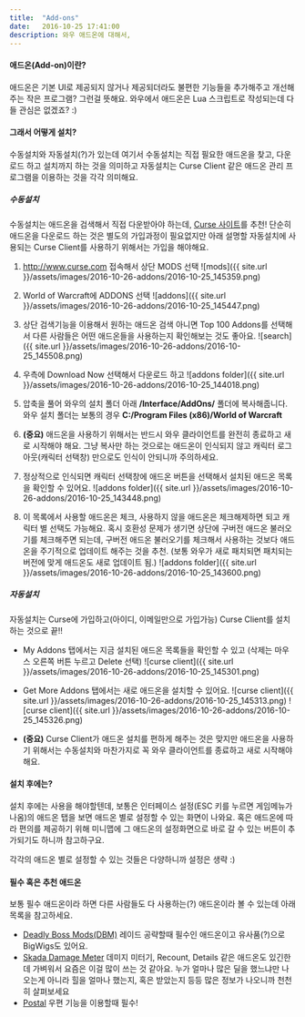 ```yaml
---
title:  "Add-ons"
date:   2016-10-25 17:41:00
description: 와우 애드온에 대해서,
---
```


#### 애드온(Add-on)이란?
애드온은 기본 UI로 제공되지 않거나 제공되더라도 불편한 기능들을 추가해주고 개선해 주는 작은 프로그램? 그런걸 뜻해요.
와우에서 애드온은 Lua 스크립트로 작성되는데 다들 관심은 없겠죠? :)


#### 그래서 어떻게 설치?
수동설치와 자동설치(?)가 있는데 여기서 수동설치는 직접 필요한 애드온을 찾고, 다운로드 하고 설치까지 하는 것을 의미하고
자동설치는 Curse Client 같은 애드온 관리 프로그램을 이용하는 것을 각각 의미해요.

##### 수동설치
수동설치는 애드온을 검색해서 직접 다운받아야 하는데, [Curse 사이트](http://www.curse.com)를 추천!
단순히 애드온을 다운로드 하는 것은 별도의 가입과정이 필요없지만 아래 설명할 자동설치에 사용되는
Curse Client를 사용하기 위해서는 가입을 해야해요.

1. <http://www.curse.com> 접속해서 상단 MODS 선택
  ![mods]({{ site.url }}/assets/images/2016-10-26-addons/2016-10-25_145359.png)
1. World of Warcraft에 ADDONS 선택
  ![addons]({{ site.url }}/assets/images/2016-10-26-addons/2016-10-25_145447.png)

1. 상단 검색기능을 이용해서 원하는 애드온 검색
    아니면 Top 100 Addons를 선택해서 다른 사람들은 어떤 애드온들을 사용하는지 확인해보는 것도 좋아요.
  ![search]({{ site.url }}/assets/images/2016-10-26-addons/2016-10-25_145508.png)

1. 우측에 Download Now 선택해서 다운로드 하고
  ![addons folder]({{ site.url }}/assets/images/2016-10-26-addons/2016-10-25_144018.png)

1. 압축을 풀어 와우의 설치 폴더 아래 **/Interface/AddOns/** 폴더에 복사해줍니다.
와우 설치 폴더는 보통의 경우 **C:/Program Files (x86)/World of Warcraft**

1. **(중요)** 애드온을 사용하기 위해서는 반드시 와우 클라이언트를 완전히 종료하고 새로 시작해야 해요.
그냥 복사만 하는 것으로는 애드온이 인식되지 않고 캐릭터 로그아웃(캐릭터 선택창) 만으로도 인식이 안되니까 주의하세요.

1. 정상적으로 인식되면 캐릭터 선택창에 애드온 버튼을 선택해서 설치된 애드온 목록을 확인할 수 있어요.
![addons folder]({{ site.url }}/assets/images/2016-10-26-addons/2016-10-25_143448.png)

1. 이 목록에서 사용할 애드온은 체크, 사용하지 않을 애드온은 체크해제하면 되고 캐릭터 별 선택도 가능해요.
혹시 호환성 문제가 생기면 상단에 구버전 애드온 불러오기를 체크해주면 되는데, 구버전 애드온 불러오기를 체크해서 사용하는 것보다
애드온을 주기적으로 업데이트 해주는 것을 추천.
(보통 와우가 새로 패치되면 패치되는 버전에 맞게 애드온도 새로 업데이트 됨.)
  ![addons folder]({{ site.url }}/assets/images/2016-10-26-addons/2016-10-25_143600.png)

##### 자동설치
자동설치는 Curse에 가입하고(아이디, 이메일만으로 가입가능) Curse Client를 설치하는 것으로 끝!!

* My Addons 탭에서는 지금 설치된 애드온 목록들을 확인할 수 있고
(삭제는 마우스 오른쪽 버튼 누르고 Delete 선택)
  ![curse client]({{ site.url }}/assets/images/2016-10-26-addons/2016-10-25_145301.png)

* Get More Addons 탭에서는 새로 애드온을 설치할 수 있어요.
  ![curse client]({{ site.url }}/assets/images/2016-10-26-addons/2016-10-25_145313.png)
  ![curse client]({{ site.url }}/assets/images/2016-10-26-addons/2016-10-25_145326.png)

* **(중요)** Curse Client가 애드온 설치를 편하게 해주는 것은 맞지만 애드온을 사용하기 위해서는 수동설치와 마찬가지로
꼭 와우 클라이언트를 종료하고 새로 시작해야 해요.

#### 설치 후에는?
설치 후에는 사용을 해야할텐데, 보통은 인터페이스 설정(ESC 키를 누르면 게임메뉴가 나옴)의 애드온 탭을 보면
애드온 별로 설정할 수 있는 화면이 나와요. 혹은 애드온에 따라 편의를 제공하기 위해 미니맵에 그 애드온의 설정화면으로
바로 갈 수 있는 버튼이 추가되기도 하니까 참고하구요.

각각의 애드온 별로 설정할 수 있는 것들은 다양하니까 설정은 생략 :)


#### 필수 혹은 추천 애드온
보통 필수 애드온이라 하면 다른 사람들도 다 사용하는(?) 애드온이라 볼 수 있는데 아래 목록을 참고하세요.

  * [Deadly Boss Mods(DBM)](https://mods.curse.com/addons/wow/deadly-boss-mods)
    레이드 공략할때 필수인 애드온이고 유사품(?)으로 BigWigs도 있어요.
  * [Skada Damage Meter](https://mods.curse.com/addons/wow/skada)
    데미지 미터기, Recount, Details 같은 애드온도 있긴한데 가벼워서 요즘은 이걸 많이 쓰는 것 같아요.
    누가 얼마나 많은 딜을 했느냐만 나오는게 아니라 힐을 얼마나 했는지, 혹은 받았는지 등등 많은 정보가 나오니까
    천천히 살펴보세요
  * [Postal](https://mods.curse.com/addons/wow/postal)
    우편 기능을 이용할때 필수!
